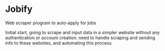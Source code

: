 # Jobify
Web scraper program to auto-apply for jobs


Initial start, going to scrape and input data in a simpler website without any authentication or account creation.
need to handle scraping and sending info to these websites, and automating this process
